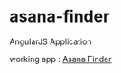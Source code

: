 # asana-finder
AngularJS Application

working app : <a href="http://yogaworld.de/asana-finder/app" target="blank">Asana Finder</a>
